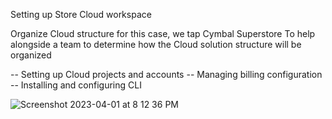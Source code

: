 Setting up Store Cloud workspace

Organize Cloud structure for this case, we tap Cymbal Superstore
To help alongside a team to determine how the Cloud solution structure will be organized

-- Setting up Cloud projects and accounts
-- Managing billing configuration
-- Installing and configuring CLI

![Screenshot 2023-04-01 at 8 12 36 PM](https://user-images.githubusercontent.com/53473761/229287920-e0ab7999-e40c-4d83-908f-72efc62db87c.png)
